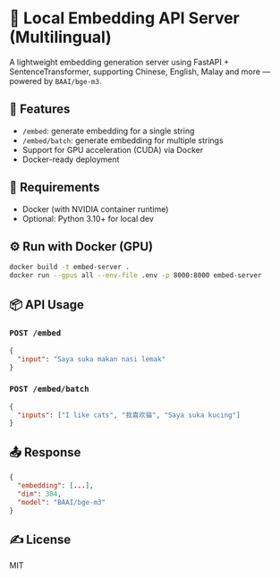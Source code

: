 # 🧠 Local Embedding API Server (Multilingual)

A lightweight embedding generation server using FastAPI + SentenceTransformer, supporting Chinese, English, Malay and more — powered by `BAAI/bge-m3`.

## 🚀 Features

- `/embed`: generate embedding for a single string
- `/embed/batch`: generate embedding for multiple strings
- Support for GPU acceleration (CUDA) via Docker
- Docker-ready deployment

## 🔧 Requirements

- Docker (with NVIDIA container runtime)
- Optional: Python 3.10+ for local dev

## ⚙️ Run with Docker (GPU)

```bash
docker build -t embed-server .
docker run --gpus all --env-file .env -p 8000:8000 embed-server
```

## 📦 API Usage

### `POST /embed`
```json
{
  "input": "Saya suka makan nasi lemak"
}
```

### `POST /embed/batch`
```json
{
  "inputs": ["I like cats", "我喜欢猫", "Saya suka kucing"]
}
```

## 📤 Response

```json
{
  "embedding": [...],
  "dim": 384,
  "model": "BAAI/bge-m3"
}
```

## ✍️ License

MIT
